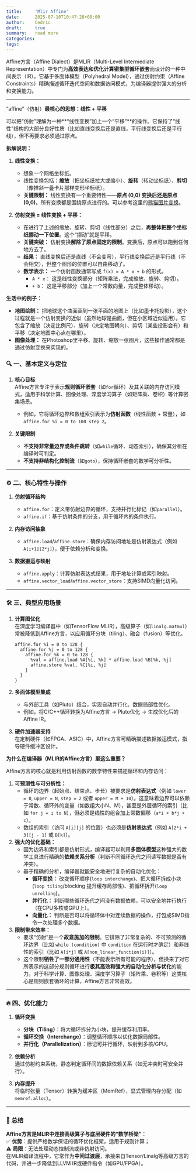 ```yaml
---
title:     'Mlir Affine'
date:      2025-07-10T10:47:28+08:00
author:    Cedric
draft:     true
summary:   read more
categories:
tags:
---
```


Affine方言（Affine Dialect）是MLIR（Multi-Level Intermediate Representation）中专门为**高效表达和优化计算密集型循环嵌套**而设计的一种中间表示（IR）。它基于多面体模型（Polyhedral Model），通过仿射约束（Affine Constraints）精确描述循环迭代空间和数据访问模式，为编译器提供强大的分析和变换能力。

---

“affine”（仿射）**最核心的思想：线性 + 平移**

可以把“仿射”理解为一种**“线性变换”加上一个“平移”**的操作。它保持了“线性”结构的大部分良好性质（比如直线变换后还是直线，平行线变换后还是平行线），但不再要求必须通过原点。

**拆解说明：**

1.  **线性变换：**
    *   想象一个网格坐标纸。
    *   线性变换包括：**缩放**（把坐标纸拉大或缩小）、**旋转**（转动坐标纸）、**剪切**（像推斜一叠卡片那样变形坐标纸）。
    *   **关键限制：** 线性变换有一个重要特性——**原点 (0,0) 变换后还是原点 (0,0)**。所有变换都是围绕原点进行的。可以参考这里的[熊猫图片变换](https://blog.51cto.com/u_15699099/11843629)。

2.  **仿射变换 = 线性变换 + 平移：**
    *   在进行了上述的缩放、旋转、剪切（线性部分）之后，**再整体把整个坐标纸挪动一下位置**。这个“挪动”就是平移。
    *   **关键突破：** 仿射变换**解除了原点固定的限制**。变换后，原点可以跑到任何地方去了。
    *   **结果：** 直线变换后还是直线（不会变弯），平行线变换后还是平行线（不会相交），但整个图形的位置可以自由移动了。
    *   **数学表示：** 一个仿射函数通常写成 `f(x) = A * x + b` 的形式。
        *   `A * x`： 这是线性变换部分（矩阵乘法，完成缩放、旋转、剪切）。
        *   `+ b`： 这是平移部分（加上一个常数向量，完成整体移动）。

**生活中的例子：**

*   **地图绘制：** 把地球这个曲面画到一张平面的地图上（比如墨卡托投影），这个过程就是一个仿射变换的近似（虽然地球是曲面，但在小区域近似适用）。它包含了缩放（决定比例尺）、旋转（决定地图朝向）、剪切（某些投影会有）和平移（决定地图中心点在哪里）。
*   **图像处理：** 在Photoshop里平移、旋转、缩放一张图片，这些操作通常都是通过仿射变换来实现的。

### 🔍 一、基本定义与定位
1. **核心目标**  
   Affine方言专注于表示**规则循环嵌套**（如`for`循环）及其关联的内存访问模式，适用于科学计算、图像处理、深度学习算子（如矩阵乘、卷积）等计算密集场景。  
   - 例如，它将循环边界和数组索引表示为**仿射函数**（线性函数 + 常量），如`affine.for %i = 0 to 100 step 2`。

2. **关键限制**  
   - **不支持非常量边界或条件跳转**（如`while`循环、动态索引），确保其分析在编译时可判定。  
   - **不支持非结构化控制流**（如`goto`），保持循环嵌套的数学可分析性。

---

### ⚙️ 二、核心特性与操作
1. **仿射循环结构**  
   - `affine.for`：定义带仿射边界的循环，支持并行化标记（如`parallel`）。  
   - `affine.if`：基于仿射条件的分支，用于循环内的条件执行。

2. **内存访问抽象**  
   - `affine.load`/`affine.store`：确保内存访问地址是仿射表达式（例如`A[i+1][2*j]`），便于依赖分析和变换。

3. **数据搬运与映射**  
   - `affine.apply`：计算仿射表达式结果，用于地址计算或索引映射。  
   - `affine.vector_load`/`affine.vector_store`：支持SIMD向量化访问。

---

### 🛠️ 三、典型应用场景
1. **计算图优化**  
   在深度学习编译器中（如TensorFlow MLIR），高级算子（如`linalg.matmul`）常被降低到Affine方言，以应用循环分块（tiling）、融合（fusion）等优化。  
   ```mlir
   affine.for %i = 0 to 128 {
     affine.for %j = 0 to 128 {
       affine.for %k = 0 to 128 {
         %val = affine.load %A[%i, %k] * affine.load %B[%k, %j]
         affine.store %val, %C[%i, %j]
       }
     }
   }
   ```

2. **多面体模型集成**  
   - 与外部工具（如Pluto）结合，实现自动并行化、数据局部性优化。  
   - 例如，将C/C++循环转换为Affine方言 → Pluto优化 → 生成优化后的Affine IR。

3. **硬件加速器支持**  
   在定制硬件（如FPGA、ASIC）中，Affine方言可精确描述数据搬运模式，指导硬件缓冲区设计。


**为什么在编译器（MLIR的Affine方言）里这么重要？**

Affine方言的核心就是利用仿射函数的数学特性来描述循环和内存访问：

1.  **可预测性与可分析性：**
    *   循环的边界（起始点、结束点、步长）被要求是**仿射表达式**（例如 `lower = 0`, `upper = N`, `step = 2` 或者 `upper = M + 10`）。这意味着边界可以依赖于常数、循环外的变量（如数组大小N、M），甚至是外层循环的索引（比如 `for j = i to N`），但必须是线性的组合加上常数偏移（`a*i + b*j + c`）。
    *   数组的索引（访问 `A[i][j]` 的位置）也必须是**仿射表达式**（例如 `A[2*i + 3][j - 1]` 或 `B[k]`）。
2.  **强大的优化基础：**
    *   因为边界和索引都是仿射形式，编译器可以利用**多面体模型**这种强大的数学工具进行精确的**依赖关系分析**（判断不同循环迭代之间读写数据是否有冲突）。
    *   基于精确的分析，编译器就能安全地进行复杂的自动化优化：
        *   **循环变换：** 改变循环顺序(`loop interchange`)、把大循环拆成小块(`loop tiling`/blocking 提升缓存局部性)、把循环拆开(`loop unrolling`)。
        *   **并行化：** 判断哪些循环迭代之间没有数据依赖，可以安全地并行执行（在CPU多核或GPU上）。
        *   **向量化：** 判断是否可以将循环体中对连续数据的操作，打包成SIMD指令一次处理多个数据。
3.  **限制带来效率：**
    *   要求“仿射”是一个**故意施加的限制**。它排除了非常复杂的、不可预测的循环边界（比如 `while (condition)` 中 `condition` 在运行时才确定）和非线性的索引（比如 `A[i*j]` 或 `A[non_linear_function(i)]`）。
    *   这个限制**牺牲了一部分通用性**（不能表示所有可能的程序），但换来了对它所表示的这部分规则循环进行**极其高效和强大的自动化分析与优化**的能力。对于科学计算、图像处理、深度学习算子（矩阵乘、卷积等）这类核心是规则嵌套循环的计算，Affine方言非常高效。

---

### 🔥 四、优化能力
1. **循环变换**  
   - **分块（Tiling）**：将大循环拆分为小块，提升缓存利用率。  
   - **循环交换（Interchange）**：调整循环顺序以优化数据局部性。  
   - **并行化（Parallelization）**：标记可并行循环，映射到多核/GPU。

2. **依赖分析**  
   通过仿射约束系统，静态判定循环间的数据依赖关系（如无冲突时可安全并行）。

3. **内存提升**  
   将临时张量（Tensor）转换为缓冲区（MemRef），显式管理内存分配（如`memref.alloc`）。

---

### 💎 总结
**Affine方言是MLIR中连接高级算子与底层硬件的“数学桥梁”**：  
✅ **优势**：提供严格数学保证的循环优化框架，适用于规则计算；  
⚠️ **局限**：无法处理动态控制流或非仿射访问。  
在MLIR编译流程中，它常作为**中间过渡层**，承接来自Tensor/Linalg等高级方言的代码，并进一步降低到LLVM IR或硬件指令（如GPU/FPGA）。